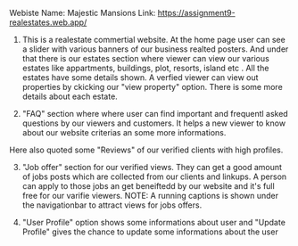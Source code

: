 Webiste Name: Majestic Mansions
Link: https://assignment9-realestates.web.app/
1. This is a realestate commertial website. At the home page user can see a slider with various banners of our business realted posters.
   And under that there is our estates section where viewer can view our various estates like appartments, buildings, plot, resorts, island etc .
   All the estates have some details shown. A verfied viewer can view out properties by ckicking our "view property" option. There is some more details about each estate.

2. "FAQ" section where where user can find important and frequentl asked questions by our viewers and customers. It helps a new viewer to know about our website criterias an some more informations.

Here also quoted some "Reviews" of our verified clients with high profiles.

3. "Job offer" section for our verified views. They can get a good amount of jobs posts which are collected from our clients and linkups. A person can apply to those jobs an get beneiftedd by our website and it's full free for our varifie viewers.
   NOTE: A running captions is shown under the navigationbar to attract views for jobs offers.

4. "User Profile" option shows some informations about user and "Update Profile" gives the chance to update some informations about the user
